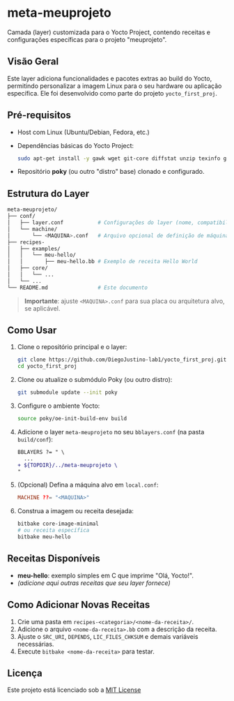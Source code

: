 # meta-meuprojeto

Camada (layer) customizada para o Yocto Project, contendo receitas e configurações específicas para o projeto "meuprojeto".

## Visão Geral

Este layer adiciona funcionalidades e pacotes extras ao build do Yocto, permitindo personalizar a imagem Linux para o seu hardware ou aplicação específica. Ele foi desenvolvido como parte do projeto `yocto_first_proj`.

## Pré-requisitos

* Host com Linux (Ubuntu/Debian, Fedora, etc.)
* Dependências básicas do Yocto Project:

  ```bash
  sudo apt-get install -y gawk wget git-core diffstat unzip texinfo gcc-multilib build-essential chrpath socat cpio python3 python3-pip python3-pexpect xz-utils debianutils iputils-ping
  ```
* Repositório **poky** (ou outro "distro" base) clonado e configurado.

## Estrutura do Layer

```bash
meta-meuprojeto/
├── conf/
│   ├── layer.conf           # Configurações do layer (nome, compatibilidade, paths)
│   └── machine/
│       └── <MAQUINA>.conf   # Arquivo opcional de definição de máquina (ex: beaglebone.conf)
├── recipes-
│   ├── examples/
│   │   └── meu-hello/
│   │       ├── meu-hello.bb # Exemplo de receita Hello World
│   ├── core/
│   │   └── ...
│   └── ...
└── README.md                # Este documento
```

> **Importante**: ajuste `<MAQUINA>.conf` para sua placa ou arquitetura alvo, se aplicável.

## Como Usar

1. Clone o repositório principal e o layer:

   ```bash
   git clone https://github.com/DiegoJustino-lab1/yocto_first_proj.git
   cd yocto_first_proj
   ```
2. Clone ou atualize o submódulo Poky (ou outro distro):

   ```bash
   git submodule update --init poky
   ```
3. Configure o ambiente Yocto:

   ```bash
   source poky/oe-init-build-env build
   ```
4. Adicione o layer `meta-meuprojeto` no seu `bblayers.conf` (na pasta `build/conf`):

   ```diff
   BBLAYERS ?= " \
     ...
   + ${TOPDIR}/../meta-meuprojeto \
   "
   ```
5. (Opcional) Defina a máquina alvo em `local.conf`:

   ```conf
   MACHINE ??= "<MAQUINA>"
   ```
6. Construa a imagem ou receita desejada:

   ```bash
   bitbake core-image-minimal
   # ou receita específica
   bitbake meu-hello
   ```

## Receitas Disponíveis

* **meu-hello**: exemplo simples em C que imprime "Olá, Yocto!".
* *(adicione aqui outras receitas que seu layer fornece)*

## Como Adicionar Novas Receitas

1. Crie uma pasta em `recipes-<categoria>/<nome-da-receita>/`.
2. Adicione o arquivo `<nome-da-receita>.bb` com a descrição da receita.
3. Ajuste o `SRC_URI`, `DEPENDS`, `LIC_FILES_CHKSUM` e demais variáveis necessárias.
4. Execute `bitbake <nome-da-receita>` para testar.

## Licença

Este projeto está licenciado sob a [MIT License](LICENSE)
